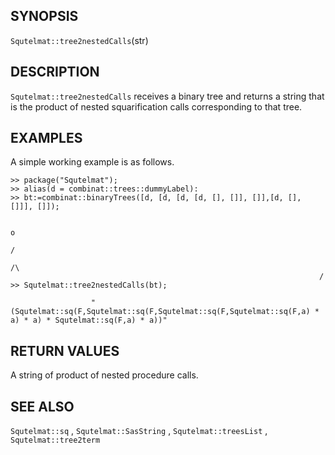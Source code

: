 ## SYNOPSIS

`Squtelmat::tree2nestedCalls`(str)

## DESCRIPTION

`Squtelmat::tree2nestedCalls` receives a binary tree and 
returns a string that is the product
of nested squarification calls corresponding to that tree.  
 
## EXAMPLES

A simple working example is as follows.

    >> package("Squtelmat");
    >> alias(d = combinat::trees::dummyLabel):
    >> bt:=combinat::binaryTrees([d, [d, [d, [d, [], []], []],[d, [], []]], []]);

                                                                            o
                                                                           /
                                                                          /\
                                                                         /
    >> Squtelmat::tree2nestedCalls(bt);

                      "(Squtelmat::sq(F,Squtelmat::sq(F,Squtelmat::sq(F,Squtelmat::sq(F,a) * a) * a) * Squtelmat::sq(F,a) * a))"

## RETURN VALUES

A string of product of nested procedure calls.

## SEE ALSO

`Squtelmat::sq` , `Squtelmat::SasString` , `Squtelmat::treesList` , `Squtelmat::tree2term`   

